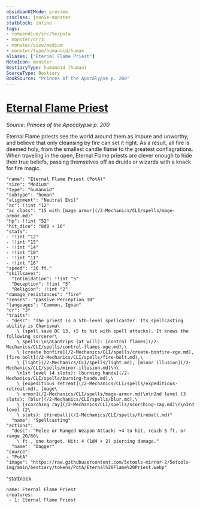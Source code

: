 ```yaml
---
obsidianUIMode: preview
cssclass: json5e-monster
statblock: inline
tags:
- compendium/src/5e/pota
- monster/cr/3
- monster/size/medium
- monster/type/humanoid/human
aliases: ["Eternal Flame Priest"]
NoteIcon: monster
BestiaryType: humanoid (human)
SourceType: Bestiary
BookSource: "Princes of the Apocalypse p. 200"
---
```

# [Eternal Flame Priest](2-Mechanics/CLI/bestiary/humanoid/eternal-flame-priest-pota.md)
*Source: Princes of the Apocalypse p. 200*  

Eternal Flame priests see the world around them as impure and unworthy, and believe that only cleansing by fire can set it right. As a result, all fire is deemed holy, from the smallest candle flame to the greatest conflagrations. When traveling in the open, Eternal Flame priests are clever enough to hide their true beliefs, passing themselves off as druids or wizards with a knack for fire magic.

```statblock
"name": "Eternal Flame Priest (PotA)"
"size": "Medium"
"type": "humanoid"
"subtype": "human"
"alignment": "Neutral Evil"
"ac": !!int "12"
"ac_class": "15 with [mage armor](/2-Mechanics/CLI/spells/mage-armor.md)"
"hp": !!int "52"
"hit_dice": "8d8 + 16"
"stats":
- !!int "12"
- !!int "15"
- !!int "14"
- !!int "10"
- !!int "11"
- !!int "16"
"speed": "30 ft."
"skillsaves":
  "Intimidation": !!int "5"
  "Deception": !!int "5"
  "Religion": !!int "2"
"damage_resistances": "fire"
"senses": "passive Perception 10"
"languages": "Common, Ignan"
"cr": "3"
"traits":
- "desc": "The priest is a 5th-level spellcaster. Its spellcasting ability is Charisma\
    \ (spell save DC 13, +5 to hit with spell attacks). It knows the following sorcerer\
    \ spells:\n\nCantrips (at will): [control flames](/2-Mechanics/CLI/spells/control-flames-xge.md),\
    \ [create bonfire](/2-Mechanics/CLI/spells/create-bonfire-xge.md), [fire bolt](/2-Mechanics/CLI/spells/fire-bolt.md),\
    \ [light](/2-Mechanics/CLI/spells/light.md), [minor illusion](/2-Mechanics/CLI/spells/minor-illusion.md)\n\
    \n1st level (4 slots): [burning hands](/2-Mechanics/CLI/spells/burning-hands.md),\
    \ [expeditious retreat](/2-Mechanics/CLI/spells/expeditious-retreat.md), [mage\
    \ armor](/2-Mechanics/CLI/spells/mage-armor.md)\n\n2nd level (3 slots): [blur](/2-Mechanics/CLI/spells/blur.md),\
    \ [scorching ray](/2-Mechanics/CLI/spells/scorching-ray.md)\n\n3rd level (2\
    \ slots): [fireball](/2-Mechanics/CLI/spells/fireball.md)"
  "name": "Spellcasting"
"actions":
- "desc": "Melee or Ranged Weapon Attack: +4 to hit, reach 5 ft. or range 20/60\
    \ ft., one target. Hit: 4 (1d4 + 2) piercing damage."
  "name": "Dagger"
"source":
- "PotA"
"image": "https://raw.githubusercontent.com/5etools-mirror-2/5etools-img/main/bestiary/tokens/PotA/Eternal%20Flame%20Priest.webp"
```
^statblock

```encounter-table
name: Eternal Flame Priest
creatures:
 - 1: Eternal Flame Priest
```